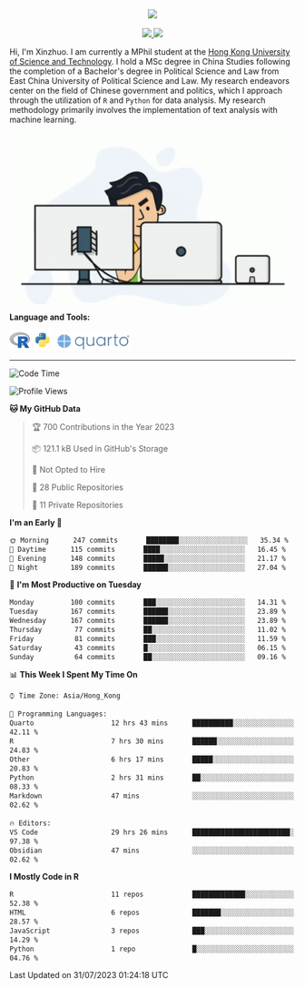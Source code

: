 <div align='center'>
<img src='https://readme-typing-svg.herokuapp.com?font=Lora&color=4d3900&center=true&lines=HKUST+Mphil+in+SOSC;Focus+on+China;Code+for+PoliSci'/>
</div>

<p align='center'>
 <a href='https://www.linkedin.com/in/xinzhuo-huang-5161011ba/' target='_blank'>
        <img src='https://img.shields.io/badge/linkedin%20-%230077B5.svg?&style=for-the-badge&logo=linkedin&logoColor=white'/>
    </a>
 <a href='https://twitter.com/HsinchoH' target='_blank'>
        <img src='https://img.shields.io/badge/Twitter-1DA1F2?style=for-the-badge&logo=twitter&logoColor=white'/>
    </a>
    </p>
    
Hi, I'm Xinzhuo. I am currently a MPhil student at the [Hong Kong University of Science and Technology](https://sosc.hkust.edu.hk/node/613). I hold a MSc degree in China Studies following the completion of a Bachelor's degree in Political Science and Law from East China University of Political Science and Law. My research endeavors center on the field of Chinese government and politics, which I approach through the utilization of `R` and `Python` for data analysis. My research methodology primarily involves the implementation of text analysis with machine learning.




<img align='right' src="https://github.com/xinzhuohkust/xinzhuohkust/blob/main/programmer.gif" width="590">



**Language and Tools:**  

<code><img height="36" src="https://raw.githubusercontent.com/github/explore/80688e429a7d4ef2fca1e82350fe8e3517d3494d/topics/r/r.png"></code>
<code><img height="36" src="https://raw.githubusercontent.com/github/explore/80688e429a7d4ef2fca1e82350fe8e3517d3494d/topics/python/python.png"></code>
<code><img height="32" src="https://github.com/quarto-dev/quarto-r/blob/main/man/figures/quarto.png"></code>

---
<!--START_SECTION:waka-->
![Code Time](http://img.shields.io/badge/Code%20Time-753%20hrs%2056%20mins-blue)

![Profile Views](http://img.shields.io/badge/Profile%20Views-30-blue)

**🐱 My GitHub Data** 

> 🏆 700 Contributions in the Year 2023
 > 
> 📦 121.1 kB Used in GitHub's Storage 
 > 
> 🚫 Not Opted to Hire
 > 
> 📜 28 Public Repositories 
 > 
> 🔑 11 Private Repositories  
 > 
**I'm an Early 🐤** 

```text
🌞 Morning      247 commits       ████████░░░░░░░░░░░░░░░░░   35.34 % 
🌆 Daytime      115 commits       ████░░░░░░░░░░░░░░░░░░░░░   16.45 % 
🌃 Evening      148 commits       █████░░░░░░░░░░░░░░░░░░░░   21.17 % 
🌙 Night        189 commits       ██████░░░░░░░░░░░░░░░░░░░   27.04 % 

```
📅 **I'm Most Productive on Tuesday** 

```text
Monday         100 commits       ███░░░░░░░░░░░░░░░░░░░░░░   14.31 % 
Tuesday        167 commits       ██████░░░░░░░░░░░░░░░░░░░   23.89 % 
Wednesday      167 commits       ██████░░░░░░░░░░░░░░░░░░░   23.89 % 
Thursday        77 commits       ██░░░░░░░░░░░░░░░░░░░░░░░   11.02 % 
Friday          81 commits       ███░░░░░░░░░░░░░░░░░░░░░░   11.59 % 
Saturday        43 commits       █░░░░░░░░░░░░░░░░░░░░░░░░   06.15 % 
Sunday          64 commits       ██░░░░░░░░░░░░░░░░░░░░░░░   09.16 % 

```


📊 **This Week I Spent My Time On** 

```text
⌚︎ Time Zone: Asia/Hong_Kong

💬 Programming Languages: 
Quarto                   12 hrs 43 mins      ██████████░░░░░░░░░░░░░░░   42.11 % 
R                        7 hrs 30 mins       ██████░░░░░░░░░░░░░░░░░░░   24.83 % 
Other                    6 hrs 17 mins       █████░░░░░░░░░░░░░░░░░░░░   20.83 % 
Python                   2 hrs 31 mins       ██░░░░░░░░░░░░░░░░░░░░░░░   08.33 % 
Markdown                 47 mins             ░░░░░░░░░░░░░░░░░░░░░░░░░   02.62 % 

🔥 Editors: 
VS Code                  29 hrs 26 mins      ████████████████████████░   97.38 % 
Obsidian                 47 mins             ░░░░░░░░░░░░░░░░░░░░░░░░░   02.62 % 

```

**I Mostly Code in R** 

```text
R                        11 repos            █████████████░░░░░░░░░░░░   52.38 % 
HTML                     6 repos             ███████░░░░░░░░░░░░░░░░░░   28.57 % 
JavaScript               3 repos             ███░░░░░░░░░░░░░░░░░░░░░░   14.29 % 
Python                   1 repo              █░░░░░░░░░░░░░░░░░░░░░░░░   04.76 % 

```



 Last Updated on 31/07/2023 01:24:18 UTC
<!--END_SECTION:waka-->
    
    
    
    
    
    
    
    

